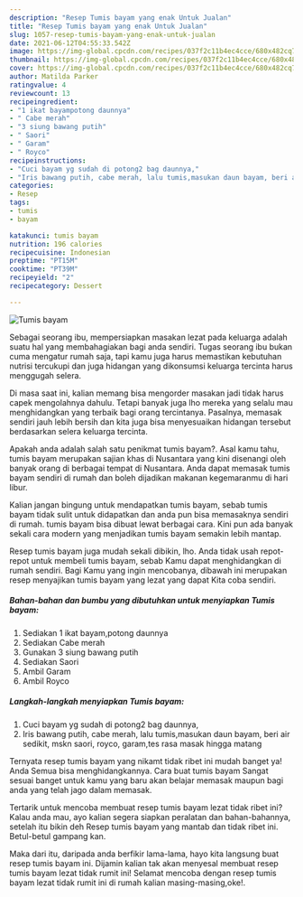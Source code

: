 ```yaml
---
description: "Resep Tumis bayam yang enak Untuk Jualan"
title: "Resep Tumis bayam yang enak Untuk Jualan"
slug: 1057-resep-tumis-bayam-yang-enak-untuk-jualan
date: 2021-06-12T04:55:33.542Z
image: https://img-global.cpcdn.com/recipes/037f2c11b4ec4cce/680x482cq70/tumis-bayam-foto-resep-utama.jpg
thumbnail: https://img-global.cpcdn.com/recipes/037f2c11b4ec4cce/680x482cq70/tumis-bayam-foto-resep-utama.jpg
cover: https://img-global.cpcdn.com/recipes/037f2c11b4ec4cce/680x482cq70/tumis-bayam-foto-resep-utama.jpg
author: Matilda Parker
ratingvalue: 4
reviewcount: 13
recipeingredient:
- "1 ikat bayampotong daunnya"
- " Cabe merah"
- "3 siung bawang putih"
- " Saori"
- " Garam"
- " Royco"
recipeinstructions:
- "Cuci bayam yg sudah di potong2 bag daunnya,"
- "Iris bawang putih, cabe merah, lalu tumis,masukan daun bayam, beri air sedikit, mskn saori, royco, garam,tes rasa masak hingga matang"
categories:
- Resep
tags:
- tumis
- bayam

katakunci: tumis bayam 
nutrition: 196 calories
recipecuisine: Indonesian
preptime: "PT15M"
cooktime: "PT39M"
recipeyield: "2"
recipecategory: Dessert

---
```



![Tumis bayam](https://img-global.cpcdn.com/recipes/037f2c11b4ec4cce/680x482cq70/tumis-bayam-foto-resep-utama.jpg)

Sebagai seorang ibu, mempersiapkan masakan lezat pada keluarga adalah suatu hal yang membahagiakan bagi anda sendiri. Tugas seorang ibu bukan cuma mengatur rumah saja, tapi kamu juga harus memastikan kebutuhan nutrisi tercukupi dan juga hidangan yang dikonsumsi keluarga tercinta harus menggugah selera.

Di masa  saat ini, kalian memang bisa mengorder masakan jadi tidak harus capek mengolahnya dahulu. Tetapi banyak juga lho mereka yang selalu mau menghidangkan yang terbaik bagi orang tercintanya. Pasalnya, memasak sendiri jauh lebih bersih dan kita juga bisa menyesuaikan hidangan tersebut berdasarkan selera keluarga tercinta. 



Apakah anda adalah salah satu penikmat tumis bayam?. Asal kamu tahu, tumis bayam merupakan sajian khas di Nusantara yang kini disenangi oleh banyak orang di berbagai tempat di Nusantara. Anda dapat memasak tumis bayam sendiri di rumah dan boleh dijadikan makanan kegemaranmu di hari libur.

Kalian jangan bingung untuk mendapatkan tumis bayam, sebab tumis bayam tidak sulit untuk didapatkan dan anda pun bisa memasaknya sendiri di rumah. tumis bayam bisa dibuat lewat berbagai cara. Kini pun ada banyak sekali cara modern yang menjadikan tumis bayam semakin lebih mantap.

Resep tumis bayam juga mudah sekali dibikin, lho. Anda tidak usah repot-repot untuk membeli tumis bayam, sebab Kamu dapat menghidangkan di rumah sendiri. Bagi Kamu yang ingin mencobanya, dibawah ini merupakan resep menyajikan tumis bayam yang lezat yang dapat Kita coba sendiri.

<!--inarticleads1-->

##### Bahan-bahan dan bumbu yang dibutuhkan untuk menyiapkan Tumis bayam:

1. Sediakan 1 ikat bayam,potong daunnya
1. Sediakan  Cabe merah
1. Gunakan 3 siung bawang putih
1. Sediakan  Saori
1. Ambil  Garam
1. Ambil  Royco




<!--inarticleads2-->

##### Langkah-langkah menyiapkan Tumis bayam:

1. Cuci bayam yg sudah di potong2 bag daunnya,
1. Iris bawang putih, cabe merah, lalu tumis,masukan daun bayam, beri air sedikit, mskn saori, royco, garam,tes rasa masak hingga matang




Ternyata resep tumis bayam yang nikamt tidak ribet ini mudah banget ya! Anda Semua bisa menghidangkannya. Cara buat tumis bayam Sangat sesuai banget untuk kamu yang baru akan belajar memasak maupun bagi anda yang telah jago dalam memasak.

Tertarik untuk mencoba membuat resep tumis bayam lezat tidak ribet ini? Kalau anda mau, ayo kalian segera siapkan peralatan dan bahan-bahannya, setelah itu bikin deh Resep tumis bayam yang mantab dan tidak ribet ini. Betul-betul gampang kan. 

Maka dari itu, daripada anda berfikir lama-lama, hayo kita langsung buat resep tumis bayam ini. Dijamin kalian tak akan menyesal membuat resep tumis bayam lezat tidak rumit ini! Selamat mencoba dengan resep tumis bayam lezat tidak rumit ini di rumah kalian masing-masing,oke!.

